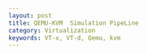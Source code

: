 ```yaml
---
layout: post
title: QEMU-KVM  Simulation PipeLine
category: Virtualization 
keywords: VT-x, VT-d, Qemu, kvm
---
```

